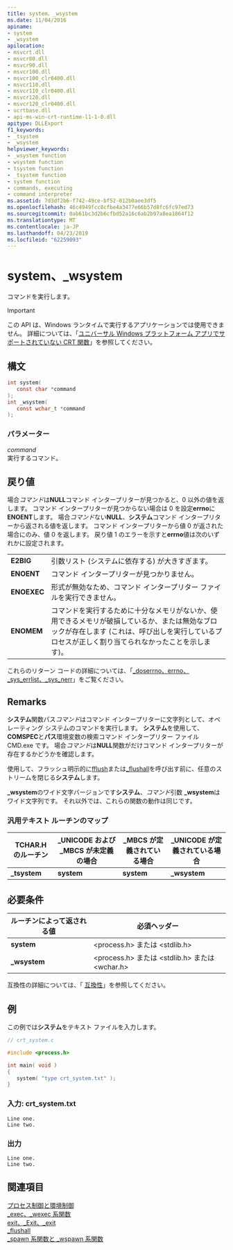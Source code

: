 ```yaml
---
title: system、_wsystem
ms.date: 11/04/2016
apiname:
- system
- _wsystem
apilocation:
- msvcrt.dll
- msvcr80.dll
- msvcr90.dll
- msvcr100.dll
- msvcr100_clr0400.dll
- msvcr110.dll
- msvcr110_clr0400.dll
- msvcr120.dll
- msvcr120_clr0400.dll
- ucrtbase.dll
- api-ms-win-crt-runtime-l1-1-0.dll
apitype: DLLExport
f1_keywords:
- _tsystem
- _wsystem
helpviewer_keywords:
- _wsystem function
- wsystem function
- tsystem function
- _tsystem function
- system function
- commands, executing
- command interpreter
ms.assetid: 7d3df2b6-f742-49ce-bf52-012b0aee3df5
ms.openlocfilehash: 46c4949fcc8cfbe4a3477e66b57d8fc6fc97ed73
ms.sourcegitcommit: 0ab61bc3d2b6cfbd52a16c6ab2b97a8ea1864f12
ms.translationtype: MT
ms.contentlocale: ja-JP
ms.lasthandoff: 04/23/2019
ms.locfileid: "62259093"
---
```

# <a name="system-wsystem"></a>system、_wsystem

コマンドを実行します。

> [!IMPORTANT]
> この API は、Windows ランタイムで実行するアプリケーションでは使用できません。 詳細については、「[ユニバーサル Windows プラットフォーム アプリでサポートされていない CRT 関数](../../cppcx/crt-functions-not-supported-in-universal-windows-platform-apps.md)」を参照してください。

## <a name="syntax"></a>構文

```C
int system(
   const char *command
);
int _wsystem(
   const wchar_t *command
);
```

### <a name="parameters"></a>パラメーター

*command*<br/>
実行するコマンド。

## <a name="return-value"></a>戻り値

場合*コマンド*は**NULL**コマンド インタープリターが見つかると、0 以外の値を返します。 コマンド インタープリターが見つからない場合は 0 を設定**errno**に**ENOENT**します。 場合*コマンド*ない**NULL**、**システム**コマンド インタープリターから返される値を返します。 コマンド インタープリターから値 0 が返された場合にのみ、値 0 を返します。 戻り値 1 のエラーを示すと**errno**値は次のいずれかに設定されます。

|||
|-|-|
| **E2BIG** | 引数リスト (システムに依存する) が大きすぎます。 |
| **ENOENT** | コマンド インタープリターが見つかりません。 |
| **ENOEXEC** | 形式が無効なため、コマンド インタープリター ファイルを実行できません。 |
| **ENOMEM** | コマンドを実行するために十分なメモリがないか、使用できるメモリが破損しているか、または無効なブロックが存在します (これは、呼び出しを実行しているプロセスが正しく割り当てられなかったことを示します)。 |

これらのリターン コードの詳細については、「[_doserrno、errno、_sys_errlist、_sys_nerr](../../c-runtime-library/errno-doserrno-sys-errlist-and-sys-nerr.md)」をご覧ください。

## <a name="remarks"></a>Remarks

**システム**関数パス*コマンド*はコマンド インタープリターに文字列として、オペレーティング システムのコマンドを実行します。 **システム**を使用して、 **COMSPEC**と**パス**環境変数の検索コマンド インタープリター ファイル CMD.exe です。 場合*コマンド*は**NULL**関数がだけコマンド インタープリターが存在するかどうかを確認します。

使用して、フラッシュ明示的に[fflush](fflush.md)または[_flushall](flushall.md)を呼び出す前に、任意のストリームを閉じる**システム**します。

**_wsystem**のワイド文字バージョンです**システム**、*コマンド*引数 **_wsystem**はワイド文字列です。 それ以外では、これらの関数の動作は同じです。

### <a name="generic-text-routine-mappings"></a>汎用テキスト ルーチンのマップ

|TCHAR.H のルーチン|_UNICODE および _MBCS が未定義の場合|_MBCS が定義されている場合|_UNICODE が定義されている場合|
|---------------------|------------------------------------|--------------------|-----------------------|
|**_tsystem**|**system**|**system**|**_wsystem**|

## <a name="requirements"></a>必要条件

|ルーチンによって返される値|必須ヘッダー|
|-------------|---------------------|
|**system**|\<process.h> または \<stdlib.h>|
|**_wsystem**|\<process.h> または \<stdlib.h> または \<wchar.h>|

互換性の詳細については、「 [互換性](../../c-runtime-library/compatibility.md)」を参照してください。

## <a name="example"></a>例

この例では**システム**をテキスト ファイルを入力します。

```C
// crt_system.c

#include <process.h>

int main( void )
{
   system( "type crt_system.txt" );
}
```

### <a name="input-crtsystemtxt"></a>入力: crt_system.txt

```Input
Line one.
Line two.
```

### <a name="output"></a>出力

```Output
Line one.
Line two.
```

## <a name="see-also"></a>関連項目

[プロセス制御と環境制御](../../c-runtime-library/process-and-environment-control.md)<br/>
[_exec、_wexec 系関数](../../c-runtime-library/exec-wexec-functions.md)<br/>
[exit、_Exit、_exit](exit-exit-exit.md)<br/>
[_flushall](flushall.md)<br/>
[_spawn 系関数と _wspawn 系関数](../../c-runtime-library/spawn-wspawn-functions.md)<br/>
